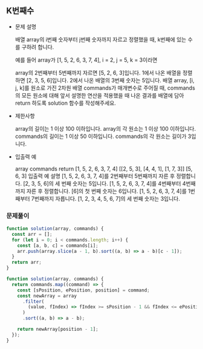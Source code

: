 ## K번째수

- 문제 설명

  배열 array의 i번째 숫자부터 j번째 숫자까지 자르고 정렬했을 때, k번째에 있는 수를 구하려 합니다.

  예를 들어 array가 [1, 5, 2, 6, 3, 7, 4], i = 2, j = 5, k = 3이라면

  array의 2번째부터 5번째까지 자르면 [5, 2, 6, 3]입니다.
  1에서 나온 배열을 정렬하면 [2, 3, 5, 6]입니다.
  2에서 나온 배열의 3번째 숫자는 5입니다.
  배열 array, [i, j, k]를 원소로 가진 2차원 배열 commands가 매개변수로 주어질 때, commands의 모든 원소에 대해 앞서 설명한 연산을 적용했을 때 나온 결과를 배열에 담아 return 하도록 solution 함수를 작성해주세요.

- 제한사항

  array의 길이는 1 이상 100 이하입니다.
  array의 각 원소는 1 이상 100 이하입니다.
  commands의 길이는 1 이상 50 이하입니다.
  commands의 각 원소는 길이가 3입니다.

- 입출력 예

  array commands return
  [1, 5, 2, 6, 3, 7, 4] [[2, 5, 3], [4, 4, 1], [1, 7, 3]] [5, 6, 3]
  입출력 예 설명
  [1, 5, 2, 6, 3, 7, 4]를 2번째부터 5번째까지 자른 후 정렬합니다. [2, 3, 5, 6]의 세 번째 숫자는 5입니다.
  [1, 5, 2, 6, 3, 7, 4]를 4번째부터 4번째까지 자른 후 정렬합니다. [6]의 첫 번째 숫자는 6입니다.
  [1, 5, 2, 6, 3, 7, 4]를 1번째부터 7번째까지 자릅니다. [1, 2, 3, 4, 5, 6, 7]의 세 번째 숫자는 3입니다.

### 문제풀이

```jsx
function solution(array, commands) {
  const arr = [];
  for (let i = 0; i < commands.length; i++) {
    const [a, b, c] = commands[i];
    arr.push(array.slice(a - 1, b).sort((a, b) => a - b)[c - 1]);
  }
  return arr;
}
```

```jsx
function solution(array, commands) {
  return commands.map((command) => {
    const [sPosition, ePosition, position] = command;
    const newArray = array
      .filter(
        (value, fIndex) => fIndex >= sPosition - 1 && fIndex <= ePosition - 1
      )
      .sort((a, b) => a - b);

    return newArray[position - 1];
  });
}
```
